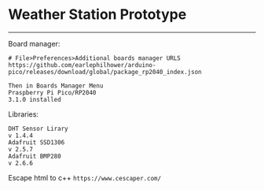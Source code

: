 # Weather Station Prototype
------

Board manager:
```
# File>Preferences>Additional boards manager URLS
https://github.com/earlephilhower/arduino-pico/releases/download/global/package_rp2040_index.json

Then in Boards Manager Menu
Praspberry Pi Pico/RP2040
3.1.0 installed
```

Libraries:
```
DHT Sensor Lirary 
v 1.4.4
Adafruit SSD1306
v 2.5.7
Adafruit BMP280
v 2.6.6
```

Escape html to c++
```https://www.cescaper.com/```
